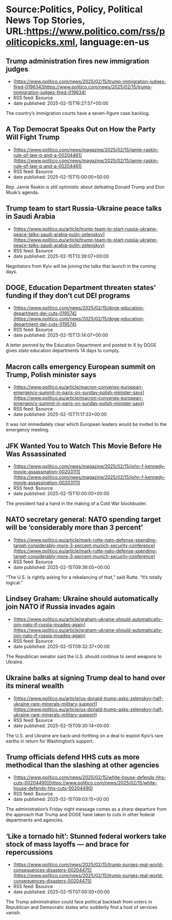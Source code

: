 # Source:Politics, Policy, Political News Top Stories, URL:https://www.politico.com/rss/politicopicks.xml, language:en-us

## Trump administration fires new immigration judges
 - [https://www.politico.com/news/2025/02/15/trump-immigration-judges-fired-019634](https://www.politico.com/news/2025/02/15/trump-immigration-judges-fired-019634)
 - RSS feed: $source
 - date published: 2025-02-15T16:27:57+00:00

The country’s immigration courts have a seven-figure case backlog.

## A Top Democrat Speaks Out on How the Party Will Fight Trump
 - [https://www.politico.com/news/magazine/2025/02/15/jamie-raskin-rule-of-law-q-and-a-00204461](https://www.politico.com/news/magazine/2025/02/15/jamie-raskin-rule-of-law-q-and-a-00204461)
 - RSS feed: $source
 - date published: 2025-02-15T15:00:00+00:00

Rep. Jamie Raskin is still optimistic about defeating Donald Trump and Elon Musk’s agenda.

## Trump team to start Russia-Ukraine peace talks in Saudi Arabia
 - [https://www.politico.eu/article/trump-team-to-start-russia-ukraine-peace-talks-saudi-arabia-putin-zelenskyy](https://www.politico.eu/article/trump-team-to-start-russia-ukraine-peace-talks-saudi-arabia-putin-zelenskyy)
 - RSS feed: $source
 - date published: 2025-02-15T13:39:07+00:00

Negotiators from Kyiv will be joining the talks that launch in the coming days.

## DOGE, Education Department threaten states’ funding if they don’t cut DEI programs
 - [https://www.politico.com/news/2025/02/15/doge-education-department-dei-cuts-019574](https://www.politico.com/news/2025/02/15/doge-education-department-dei-cuts-019574)
 - RSS feed: $source
 - date published: 2025-02-15T13:14:07+00:00

A letter penned by the Education Department and posted to X by DOGE gives state education departments 14 days to comply.

## Macron calls emergency European summit on Trump, Polish minister says
 - [https://www.politico.eu/article/macron-convenes-european-emergency-summit-in-paris-on-sunday-polish-minister-says](https://www.politico.eu/article/macron-convenes-european-emergency-summit-in-paris-on-sunday-polish-minister-says)
 - RSS feed: $source
 - date published: 2025-02-15T11:17:33+00:00

It was not immediately clear which European leaders would be invited to the emergency meeting.

## JFK Wanted You to Watch This Movie Before He Was Assassinated
 - [https://www.politico.com/news/magazine/2025/02/15/john-f-kennedy-movie-assassination-00203111](https://www.politico.com/news/magazine/2025/02/15/john-f-kennedy-movie-assassination-00203111)
 - RSS feed: $source
 - date published: 2025-02-15T10:00:00+00:00

The president had a hand in the making of a Cold War blockbuster.

## NATO secretary general: NATO spending target will be ‘considerably more than 3 percent’
 - [https://www.politico.eu/article/mark-rutte-nato-defense-spending-target-considerably-more-3-percent-munich-security-conference](https://www.politico.eu/article/mark-rutte-nato-defense-spending-target-considerably-more-3-percent-munich-security-conference)
 - RSS feed: $source
 - date published: 2025-02-15T09:36:05+00:00

“The U.S. is rightly asking for a rebalancing of that,” said Rutte. “It’s totally logical.”

## Lindsey Graham: Ukraine should automatically join NATO if Russia invades again
 - [https://www.politico.eu/article/graham-ukraine-should-automatically-join-nato-if-russia-invades-again](https://www.politico.eu/article/graham-ukraine-should-automatically-join-nato-if-russia-invades-again)
 - RSS feed: $source
 - date published: 2025-02-15T09:32:37+00:00

The Republican senator said the U.S. should continue to send weapons to Ukraine.

## Ukraine balks at signing Trump deal to hand over its mineral wealth
 - [https://www.politico.eu/article/us-donald-trump-asks-zelenskyy-half-ukraine-rare-minerals-military-support](https://www.politico.eu/article/us-donald-trump-asks-zelenskyy-half-ukraine-rare-minerals-military-support)
 - RSS feed: $source
 - date published: 2025-02-15T09:30:14+00:00

The U.S. and Ukraine are back-and-forthing on a deal to exploit Kyiv’s rare earths in return for Washington’s support.

## Trump officials defend HHS cuts as more methodical than the slashing at other agencies
 - [https://www.politico.com/news/2025/02/15/white-house-defends-hhs-cuts-00204490](https://www.politico.com/news/2025/02/15/white-house-defends-hhs-cuts-00204490)
 - RSS feed: $source
 - date published: 2025-02-15T09:03:15+00:00

The administration’s Friday night message comes as a sharp departure from the approach that Trump and DOGE have taken to cuts in other federal departments and agencies.

## ‘Like a tornado hit’: Stunned federal workers take stock of mass layoffs — and brace for repercussions
 - [https://www.politico.com/news/2025/02/15/trump-purges-real-world-consequences-disasters-00204475](https://www.politico.com/news/2025/02/15/trump-purges-real-world-consequences-disasters-00204475)
 - RSS feed: $source
 - date published: 2025-02-15T07:00:00+00:00

The Trump administration could face political backlash from voters in Republican and Democratic states who suddenly find a host of services vanish.

